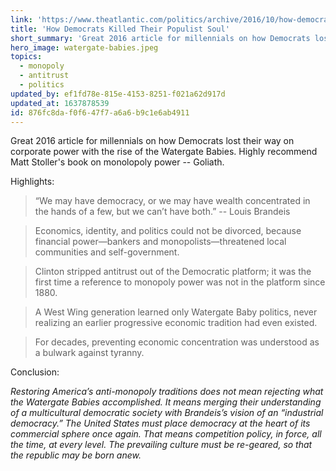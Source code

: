 ```yaml
---
link: 'https://www.theatlantic.com/politics/archive/2016/10/how-democrats-killed-their-populist-soul/504710/'
title: 'How Democrats Killed Their Populist Soul'
short_summary: 'Great 2016 article for millennials on how Democrats lost their way on corporate power with the rise of the Watergate Babies.'
hero_image: watergate-babies.jpeg
topics:
  - monopoly
  - antitrust
  - politics
updated_by: ef1fd78e-815e-4153-8251-f021a62d917d
updated_at: 1637878539
id: 876fc8da-f0f6-47f7-a6a6-b9c1e6ab4911
---
```

Great 2016 article for millennials on how Democrats lost their way on corporate power with the rise of the Watergate Babies. Highly recommend Matt Stoller's book on monolopoly power -- Goliath.

Highlights:

> “We may have democracy, or we may have wealth concentrated in the hands of a few, but we can’t have both.” -- Louis Brandeis

> Economics, identity, and politics could not be divorced, because financial power—bankers and monopolists—threatened local communities and self-government.

> Clinton stripped antitrust out of the Democratic platform; it was the first time a reference to monopoly power was not in the platform since 1880.

> A West Wing generation learned only Watergate Baby politics, never realizing an earlier progressive economic tradition had even existed.

> For decades, preventing economic concentration was understood as a bulwark against tyranny.

Conclusion:

_Restoring America’s anti-monopoly traditions does not mean rejecting what the Watergate Babies accomplished. It means merging their understanding of a multicultural democratic society with Brandeis’s vision of an “industrial democracy.” The United States must place democracy at the heart of its commercial sphere once again. That means competition policy, in force, all the time, at every level. The prevailing culture must be re-geared, so that the republic may be born anew._